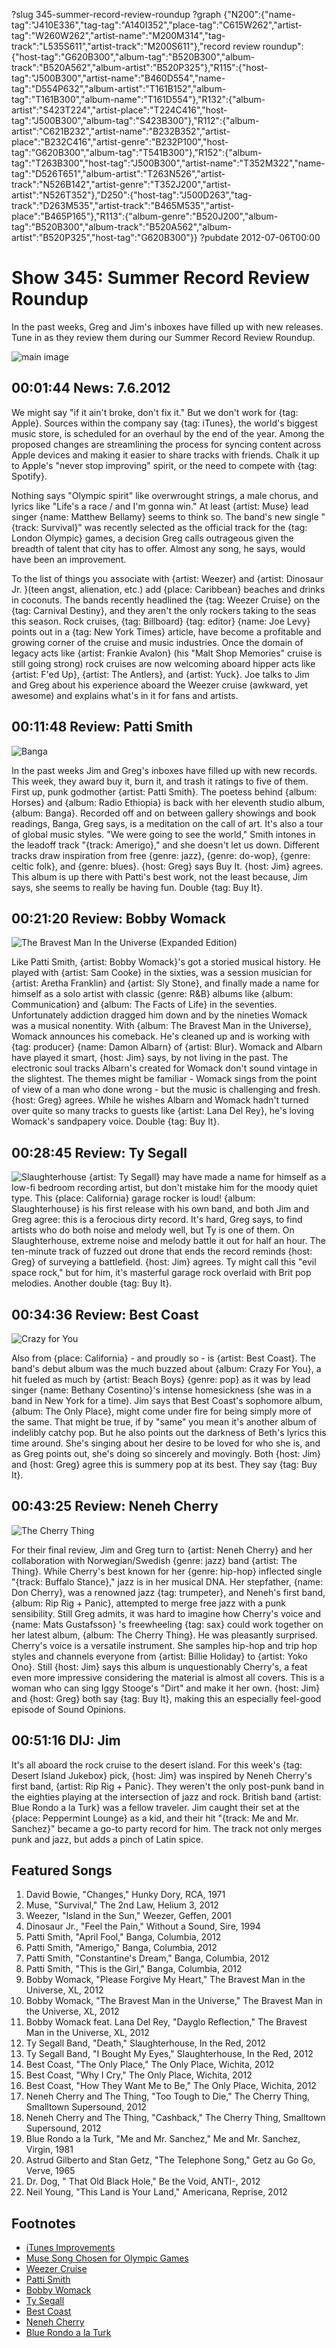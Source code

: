 ?slug 345-summer-record-review-roundup
?graph {"N200":{"name-tag":"J410E336","tag-tag":"A140I352","place-tag":"C615W262","artist-tag":"W260W262","artist-name":"M200M314","tag-track":"L535S611","artist-track":"M200S611"},"record review roundup":{"host-tag":"G620B300","album-tag":"B520B300","album-track":"B520A562","album-artist":"B520P325"},"R115":{"host-tag":"J500B300","artist-name":"B460D554","name-tag":"D554P632","album-artist":"T161B152","album-tag":"T161B300","album-name":"T161D554"},"R132":{"album-artist":"S423T224","artist-place":"T224C416","host-tag":"J500B300","album-tag":"S423B300"},"R112":{"album-artist":"C621B232","artist-name":"B232B352","artist-place":"B232C416","artist-genre":"B232P100","host-tag":"G620B300","album-tag":"T541B300"},"R152":{"album-tag":"T263B300","host-tag":"J500B300","artist-name":"T352M322","name-tag":"D526T651","album-artist":"T263N526","artist-track":"N526B142","artist-genre":"T352J200","artist-artist":"N526T352"},"D250":{"host-tag":"J500D263","tag-track":"D263M535","artist-track":"B465M535","artist-place":"B465P165"},"R113":{"album-genre":"B520J200","album-tag":"B520B300","album-track":"B520A562","album-artist":"B520P325","host-tag":"G620B300"}}
?pubdate 2012-07-06T00:00

# Show 345: Summer Record Review Roundup
In the past weeks, Greg and Jim's inboxes have filled up with new releases. Tune in as they review them during our Summer Record Review Roundup.

![main image](http://static.soundopinions.org/images/2012/recordreviews.jpg)

## 00:01:44 News: 7.6.2012
We might say "if it ain't broke, don't fix it." But we don't work for {tag: Apple}. Sources within the company say {tag: iTunes}, the world's biggest music store, is scheduled for an overhaul by the end of the year. Among the proposed changes are streamlining the process for syncing content across Apple devices and making it easier to share tracks with friends. Chalk it up to Apple's "never stop improving" spirit, or the need to compete with {tag: Spotify}.

Nothing says "Olympic spirit" like overwrought strings, a male chorus, and lyrics like "Life's a race / and I'm gonna win." At least {artist: Muse} lead singer {name: Matthew Bellamy} seems to think so. The band's new single "{track: Survival}" was recently selected as the official track for the {tag: London Olympic} games, a decision Greg calls outrageous given the breadth of talent that city has to offer. Almost any song, he says, would have been an improvement.

To the list of things you associate with {artist: Weezer} and {artist: Dinosaur Jr. }(teen angst, alienation, etc.) add {place: Caribbean} beaches and drinks in coconuts. The bands recently headlined the {tag: Weezer Cruise} on the {tag: Carnival Destiny}, and they aren't the only rockers taking to the seas this season. Rock cruises, {tag: Billboard} {tag: editor} {name: Joe Levy} points out in a {tag: New York Times} article, have become a profitable and growing corner of the cruise and music industries. Once the domain of legacy acts like {artist: Frankie Avalon} (his "Malt Shop Memories" cruise is still going strong) rock cruises are now welcoming aboard hipper acts like {artist: F'ed Up}, {artist: The Antlers}, and {artist: Yuck}. Joe talks to Jim and Greg about his experience aboard the Weezer cruise (awkward, yet awesome) and explains what's in it for fans and artists.

## 00:11:48 Review: Patti Smith
![Banga](http://is4.mzstatic.com/image/thumb/Music/v4/fd/53/e3/fd53e331-6e87-b6ee-f6a1-fe3fd491f3a3/source/600x600bb.jpg "13762/529605595")

In the past weeks Jim and Greg's inboxes have filled up with new records. This week, they award buy it, burn it, and trash it ratings to five of them. First up, punk godmother {artist: Patti Smith}. The poetess behind {album: Horses} and {album: Radio Ethiopia} is back with her eleventh studio album, {album: Banga}. Recorded off and on between gallery showings and book readings, Banga, Greg says, is a meditation on the call of art. It's also a tour of global music styles. "We were going to see the world," Smith intones in the leadoff track "{track: Amerigo}," and she doesn't let us down. Different tracks draw inspiration from free {genre: jazz}, {genre: do-wop}, {genre: celtic folk}, and {genre: blues}. {host: Greg} says Buy It. {host: Jim} agrees. This album is up there with Patti's best work, not the least because, Jim says, she seems to really be having fun. Double {tag: Buy It}.

## 00:21:20 Review: Bobby Womack
![The Bravest Man In the Universe (Expanded Edition)](http://is4.mzstatic.com/image/thumb/Music/v4/60/1f/03/601f034d-5d29-df03-620e-ce4b8157ab4a/source/600x600bb.jpg "503682/609127619")

Like Patti Smith, {artist: Bobby Womack}'s got a storied musical history. He played with {artist: Sam Cooke} in the sixties, was a session musician for {artist: Aretha Franklin} and {artist: Sly Stone}, and finally made a name for himself as a solo artist with classic {genre: R&B} albums like {album: Communication} and {album: The Facts of Life} in the seventies. Unfortunately addiction dragged him down and by the nineties Womack was a musical nonentity. With {album: The Bravest Man in the Universe}, Womack announces his comeback. He's cleaned up and is working with {tag: producer} {name: Damon Albarn} of {artist: Blur}. Womack and Albarn have played it smart, {host: Jim} says, by not living in the past. The electronic soul tracks Albarn's created for Womack don't sound vintage in the slightest. The themes might be familiar - Womack sings from the point of view of a man who done wrong - but the music is challenging and fresh. {host: Greg} agrees. While he wishes Albarn and Womack hadn't turned over quite so many tracks to guests like {artist: Lana Del Rey}, he's loving Womack's sandpapery voice. Double {tag: Buy It}.

## 00:28:45 Review: Ty Segall
![Slaughterhouse](https://upload.wikimedia.org/wikipedia/en/thumb/4/41/TySegallBandSlaughterhouse.jpg/220px-TySegallBandSlaughterhouse.jpg "528041872/528041795")
{artist: Ty Segall} may have made a name for himself as a low-fi bedroom recording artist, but don't mistake him for the moody quiet type. This {place: California} garage rocker is loud! {album: Slaughterhouse} is his first release with his own band, and both Jim and Greg agree: this is a ferocious dirty record. It's hard, Greg says, to find artists who do both noise and melody well, but Ty is one of them. On Slaughterhouse, extreme noise and melody battle it out for half an hour. The ten-minute track of fuzzed out drone that ends the record reminds {host: Greg} of surveying a battlefield. {host: Jim} agrees. Ty might call this "evil space rock," but for him, it's masterful garage rock overlaid with Brit pop melodies. Another double {tag: Buy It}.

## 00:34:36 Review: Best Coast
![Crazy for You](http://is1.mzstatic.com/image/thumb/Music69/v4/0e/71/7b/0e717b52-d8df-aebe-3eec-8dfafc21a048/source/600x600bb.jpg "338552024/1072984838")

Also from {place: California} - and proudly so - is {artist: Best Coast}. The band's debut album was the much buzzed about {album: Crazy For You}, a hit fueled as much by {artist: Beach Boys} {genre: pop} as it was by lead singer {name: Bethany Cosentino}'s intense homesickness (she was in a band in New York for a time). Jim says that Best Coast's sophomore album, {album: The Only Place}, might come under fire for being simply more of the same. That might be true, if by "same" you mean it's another album of indelibly catchy pop. But he also points out the darkness of Beth's lyrics this time around. She's singing about her desire to be loved for who she is, and as Greg points out, she's doing so sincerely and movingly. Both {host: Jim} and {host: Greg} agree this is summery pop at its best. They say {tag: Buy It}.

## 00:43:25  Review: Neneh Cherry
![The Cherry Thing](http://is1.mzstatic.com/image/thumb/Music/v4/15/b7/2d/15b72dbe-c87b-c7dc-85e1-308a42b26f19/source/600x600bb.jpg "524545/527939149")

For their final review, Jim and Greg turn to {artist: Neneh Cherry} and her collaboration with Norwegian/Swedish {genre: jazz} band {artist: The Thing}. While Cherry's best known for her {genre: hip-hop} inflected single "{track: Buffalo Stance}," jazz is in her musical DNA. Her stepfather, {name: Don Cherry}, was a renowned jazz {tag: trumpeter}, and Neneh's first band, {album: Rip Rig + Panic}, attempted to merge free jazz with a punk sensibility. Still Greg admits, it was hard to imagine how Cherry's voice and {name: Mats Gustafsson} 's freewheeling {tag: sax} could work together on her latest album, {album: The Cherry Thing}. He was pleasantly surprised. Cherry's voice is a versatile instrument. She samples hip-hop and trip hop styles and channels everyone from {artist: Billie Holiday} to {artist: Yoko Ono}. Still {host: Jim} says this album is unquestionably Cherry's, a feat even more impressive considering the material is almost all covers. This is a woman who can sing Iggy Stooge's "Dirt" and make it her own. {host: Jim} and {host: Greg} both say {tag: Buy It}, making this an especially feel-good episode of Sound Opinions.

## 00:51:16 DIJ: Jim
It's all aboard the rock cruise to the desert island. For this week's {tag: Desert Island Jukebox} pick, {host: Jim} was inspired by Neneh Cherry's first band, {artist: Rip Rig + Panic}. They weren't the only post-punk band in the eighties playing at the intersection of jazz and rock. British band {artist: Blue Rondo a la Turk} was a fellow traveler. Jim caught their set at the {place: Peppermint Lounge} as a kid, and their hit "{track: Me and Mr. Sanchez}" became a go-to party record for him. The track not only merges punk and jazz, but adds a pinch of Latin spice.

## Featured Songs
1. David Bowie, "Changes," Hunky Dory, RCA, 1971
2. Muse, "Survival," The 2nd Law, Helium 3, 2012
3. Weezer, "Island in the Sun," Weezer, Geffen, 2001
4. Dinosaur Jr., "Feel the Pain," Without a Sound, Sire, 1994
5. Patti Smith, "April Fool," Banga, Columbia, 2012
6. Patti Smith, "Amerigo," Banga, Columbia, 2012
7. Patti Smith, "Constantine's Dream," Banga, Columbia, 2012
8. Patti Smith, "This is the Girl," Banga, Columbia, 2012
9. Bobby Womack, "Please Forgive My Heart," The Bravest Man in the Universe, XL, 2012
10. Bobby Womack, "The Bravest Man in the Universe," The Bravest Man in the Universe, XL, 2012
11. Bobby Womack feat. Lana Del Rey, "Dayglo Reflection," The Bravest Man in the Universe, XL, 2012
12. Ty Segall Band, "Death," Slaughterhouse, In the Red, 2012
13. Ty Segall Band, "I Bought My Eyes," Slaughterhouse, In the Red, 2012
14. Best Coast, "The Only Place," The Only Place, Wichita, 2012
15. Best Coast, "Why I Cry," The Only Place, Wichita, 2012
16. Best Coast, "How They Want Me to Be," The Only Place, Wichita, 2012
17. Neneh Cherry and The Thing, "Too Tough to Die," The Cherry Thing, Smalltown Supersound, 2012
18. Neneh Cherry and The Thing, "Cashback," The Cherry Thing, Smalltown Supersound, 2012
19. Blue Rondo a la Turk, "Me and Mr. Sanchez," Me and Mr. Sanchez, Virgin, 1981
20. Astrud Gilberto and Stan Getz, "The Telephone Song," Getz au Go Go, Verve, 1965
21. Dr. Dog, " That Old Black Hole," Be the Void, ANTI-, 2012
22. Neil Young, "This Land is Your Land," Americana, Reprise, 2012

## Footnotes
- [iTunes Improvements](http://www.bloomberg.com/news/articles/2012-06-27/apple-said-to-prepare-itunes-overhaul-improving-storage-sharing)
- [Muse Song Chosen for Olympic Games](http://www.forbes.com/sites/leorgalil/2012/06/28/the-problem-with-muses-official-olympic-song-survival/)
- [Weezer Cruise](http://www.theweezercruise.com/)
- [Patti Smith](http://www.pattismith.net/)
- [Bobby Womack](http://bobbywomack.com/)
- [Ty Segall](http://ty-segall.com/)
- [Best Coast](http://www.bestcoast.net/)
- [Neneh Cherry](http://www.nenehcherry.de/)
- [Blue Rondo a la Turk](http://www.allmusic.com/song/blue-rondo-%C3%A0-la-turk-mt0011901883)
